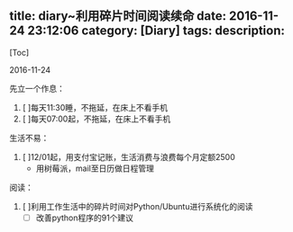 title: diary~利用碎片时间阅读续命
date: 2016-11-24 23:12:06
category: [Diary]
tags:
description:
---
[Toc]

2016-11-24


先立一个作息：

1. [ ]每天11:30睡，不拖延，在床上不看手机
2. [ ]每天07:00起，不拖延，在床上不看手机


生活不易：

1. [ ]12/01起，用支付宝记账，生活消费与浪费每个月定额2500
    * 用树莓派，mail至日历做日程管理

阅读：
1. [ ]利用工作生活中的碎片时间对Python/Ubuntu进行系统化的阅读
    * [ ] 改善python程序的91个建议
